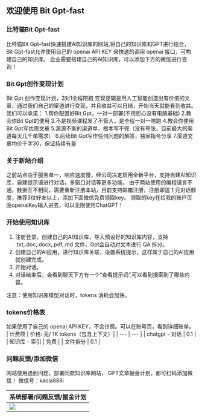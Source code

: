 ## 欢迎使用 Bit Gpt-fast

### 比特猫Bit Gpt-fast

比特猫Bit Gpt-fast快速搭建AI知识库的网站,将自己的知识库和GPT进行结合，
Bit Gpt-fast允许使用自己的 openai API KEY 来快速的调用 openai 接口，可构建自己的知识库。
企业需要搭建自己的AI知识库，可以添加下方的微信进行咨询！

### Bit Gpt创作变现计划

Bit Gpt 创作变现计划，3对1全程陪跑 变现逻辑是用人工智能创造出有价值的文章，通过我们自己的渠道进行变现，并且收益可以日结，开始当天就能看到收益。
我们可以承诺：
1.帮你配置好Bit Gpt，一对一部署(不用担心没有电脑基础)
2.教会你Bit Gpt的使用
3.不是视频课程发了不管人，是全程一对一陪跑
4.教会你使用Bit Gpt写优质文章
5.源源不断的渠道单，根本写不完（没有夸张，目前最大的渠道每天几千单需求）
6.后续Bit Gpt写作任何问题的解答，独家指令分享
7.渠道文章均价千字30，保证持续有量

### 关于新站介绍

之前站点由于服务单一，响应速度慢，经公司决定启用全新平台，支持自建AI知识库，自建提示语进行对话，多窗口对话等更多功能。
由于两站使用的编程语言不通，数据互不相同，需要重新注册本站，目前支持邮箱注册，注册即送 1 元对话额度，推荐3位好友以上，添加下面微信免费领取key。
领取的key在给我的账户页面openaiKey输入进去，可以无限使用ChatGPT！

### 开始使用知识库

1. 注册登录，创建自己的AI知识库，导入预设好的知识库内容，支持 .txt,.doc,.docx,.pdf,.md 文件，Gpt会自动对文本进行 QA 拆分。
2. 创建自己的AI应用，进行知识库关联，设置系统提示，这样属于自己的AI应用就创建完成。
3. 开始对话。
4. 对话结束后，会看到聊天下方有一个“查看提示词”,可以看到搜索到了哪些内容。

注意：使用知识库模型对话时，tokens 消耗会加快。

### tokens价格表

如果使用了自己的 openai API KEY，不会计费。可以在账号页，看到详细账单。
| 计费项 | 价格: 元/ 1K tokens（包含上下文）|
| --- | --- |
| chatgpt - 对话 | 0.1 |
| 知识库 - 索引 | 免费 |
| 文件拆分 | 0.1 |

### 问题反馈/添加微信

网站使用遇到问题，部署同款知识库网站，
GPT文章掘金计划，都可扫码添加微信！
微信号：kaola888i

| 系统部署/问题反馈/掘金计划 |
| ----------------------- | 
| ![](/imgs/vxewm.png) | 
